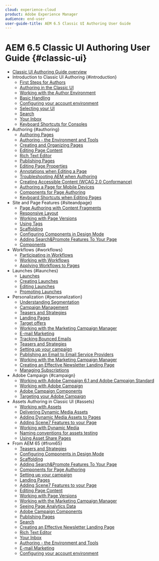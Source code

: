 ```yaml
---
cloud: experience-cloud
product: Adobe Experience Manager
audience: end-user
user-guide-title: AEM 6.5 Classic UI Authoring User Guide
---
```


# AEM 6.5 Classic UI Authoring User Guide {#classic-ui}

+ [Classic UI Authoring Guide overview](home.md)
+ Introduction to Classic UI Authoring {#introduction}
    + [First Steps for Authors](classic-page-author-first-steps.md)
    + [Authoring in the Classic UI](classicui.md)
    + [Working with the Author Environment](author-env.md)
    + [Basic Handling](author-env-basic-handling.md)
    + [Configuring your account environment](author-env-user-props.md)
    + [Selecting your UI](author-env-select-ui.md)
    + [Search](author-env-search.md)
    + [Your Inbox](author-env-inbox.md)
    + [Keyboard Shortcuts for Consoles](author-env-keyboard-shortcuts.md)
+ Authoring {#authoring}
    + [Authoring Pages](classic-page-author.md)
    + [Authoring - the Environment and Tools](classic-page-author-env-tools.md)
    + [Creating and Organizing Pages](classic-page-author-manage-pages.md)
    + [Editing Page Content](classic-page-author-edit-content.md)
    + [Rich Text Editor](classic-page-author-rich-text-editor.md)
    + [Publishing Pages](classic-page-author-publish-pages.md)
    + [Editing Page Properties](classic-page-author-edit-page-properties.md)
    + [Annotations when Editing a Page](classic-page-author-annotations.md)
    + [Troubleshooting AEM when Authoring](classic-page-author-troubleshooting.md)
    + [Creating Accessible Content (WCAG 2.0 Conformance)](classic-page-author-accessible-content.md)
    + [Authoring a Page for Mobile Devices](classic-feature-mobile.md)
    + [Components for Page Authoring](classic-page-author-edit-mode.md)
    + [Keyboard Shortcuts when Editing Pages](classic-page-author-keyboard-shortcuts.md)
+ Site and Page Features {#siteandpage}
    + [Page Authoring with Content Fragments](classic-page-author-content-fragments.md)
    + [Responsive Layout](classic-page-author-responsive-layout.md)
    + [Working with Page Versions](classic-page-author-work-with-versions.md)
    + [Using Tags](classic-feature-tags.md)
    + [Scaffolding](classic-feature-scaffolding.md)
    + [Configuring Components in Design Mode](classic-page-author-design-mode.md)
    + [Adding Search&Promote Features To Your Page](classic-feature-search-promote.md)
    + [Components](classic-page-author-default-components.md)
+ Workflows {#workflows}
    + [Participating in Workflows](classic-workflows-participating.md)
    + [Working with Workflows](classic-workflows.md)
    + [Applying Workflows to Pages](classic-workflows-applying.md)
+ Launches {#launches}
    + [Launches](classic-launches.md)
    + [Creating Launches](classic-launches-creating.md)
    + [Editing Launches](classic-launches-editing.md)
    + [Promoting Launches](classic-launches-promoting.md)
+ Personalization {#personalization}
    + [Understanding Segmentation](classic-personalization-campaigns-segmentation.md)
    + [Campaign Management](classic-personalization-campaigns.md)
    + [Teasers and Strategies](classic-personalization-campaigns-teasers-strategy.md)
    + [Landing Pages](classic-personalization-campaigns-landingpage.md)
    + [Target offers](classic-personalization-campaigns-target-offers.md)
    + [Working with the Marketing Campaign Manager](classic-personalization-campaigns-mktg-manager.md)
    + [E-mail Marketing](classic-personalization-campaigns-email.md)
    + [Tracking Bounced Emails](classic-personalization-campaigns-email-tracking-bounces.md)
    + [Teasers and Strategies](classic-personalization-campaigns-teasers-strategy.md)
    + [Setting up your campaign](classic-personalization-campaigns-setting-up-your.md)
    + [Publishing an Email to Email Service Providers](classic-personalization-campaigns-email-newsletters.md)
    + [Working with the Marketing Campaign Manager](classic-personalization-campaigns-mktg-manager.md)
    + [Creating an Effective Newsletter Landing Page](classic-personalization-campaigns-email-landingpage.md)
    + [Managing Subscriptions](classic-personalization-campaigns-email-subscriptions.md)
+ Adobe Campaign {#campaign}
    + [Working with Adobe Campaign 6.1 and Adobe Campaign Standard](classic-personalization-ac-campaign.md)
    + [Working with Adobe Campaign](classic-personalization-ac.md)
    + [Adobe Campaign Components](classic-personalization-ac-components.md)
    + [Targeting your Adobe Campaign](classic-personalization-ac-target.md)
+ Assets Authoring in Classic UI {#assets}
    + [Working with Assets](classicui-assets.md)
    + [Delivering Dynamic Media Assets](dynamic-media-assets-delivering.md)
    + [Adding Dynamic Media Assets to Pages](dynamic-media-assets-adding-to-page.md)
    + [Adding Scene7 Features to your Page](manage-assets-classic-s7.md)
    + [Working with Dynamic Media](dynamic-media-assets.md)
    + [Naming conventions for assets testing](asset-naming-conventions.md)
    + [Using Asset Share Pages](manage-assets-classic-using-share-page.md)
+ From AEM 65 {#from65}
    + [Teasers and Strategies](/help/sites-classic-ui-authoring/classic-personalization-campaigns-teasers-strategy.md)
    + [Configuring Components in Design Mode](/help/sites-classic-ui-authoring/classic-page-author-design-mode.md)
    + [Scaffolding](/help/sites-classic-ui-authoring/classic-feature-scaffolding.md)
    + [Adding Search&Promote Features To Your Page](/help/sites-classic-ui-authoring/classic-feature-search-promote.md)
    + [Components for Page Authoring](/help/sites-classic-ui-authoring/classic-page-author-edit-mode.md)
    + [Setting up your campaign](/help/sites-classic-ui-authoring/classic-personalization-campaigns-setting-up-your.md)
    + [Landing Pages](/help/sites-classic-ui-authoring/classic-personalization-campaigns-landingpage.md)
    + [Adding Scene7 Features to your Page](/help/sites-classic-ui-authoring/manage-assets-classic-s7.md)
    + [Editing Page Content](/help/sites-classic-ui-authoring/classic-page-author-edit-content.md)
    + [Working with Page Versions](/help/sites-classic-ui-authoring/classic-page-author-work-with-versions.md)
    + [Working with the Marketing Campaign Manager](/help/sites-classic-ui-authoring/classic-personalization-campaigns-mktg-manager.md)
    + [Seeing Page Analytics Data](/help/sites-classic-ui-authoring/classic-feature-pa-using.md)
    + [Adobe Campaign Components](/help/sites-classic-ui-authoring/classic-personalization-ac-components.md)
    + [Publishing Pages](/help/sites-classic-ui-authoring/classic-page-author-publish-pages.md)
    + [Search](/help/sites-classic-ui-authoring/author-env-search.md)
    + [Creating an Effective Newsletter Landing Page](/help/sites-classic-ui-authoring/classic-personalization-campaigns-email-landingpage.md)
    + [Rich Text Editor](/help/sites-classic-ui-authoring/classic-page-author-rich-text-editor.md)
    + [Your Inbox](/help/sites-classic-ui-authoring/author-env-inbox.md)
    + [Authoring - the Environment and Tools](/help/sites-classic-ui-authoring/classic-page-author-env-tools.md)
    + [E-mail Marketing](/help/sites-classic-ui-authoring/classic-personalization-campaigns-email.md)
    + [Configuring your account environment](/help/sites-classic-ui-authoring/author-env-user-props.md)
